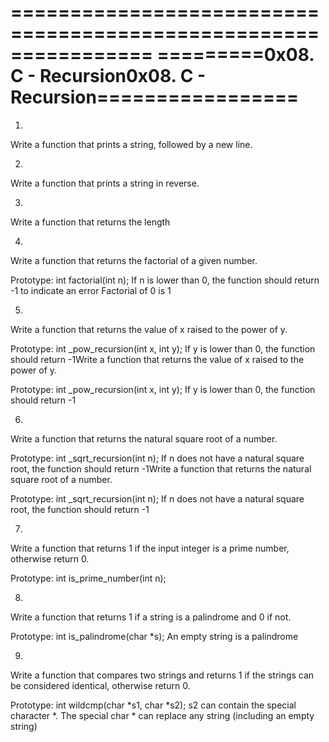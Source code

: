 ================================================================
=========0x08. C - Recursion0x08. C - Recursion=================
=================================================================
1.
Write a function that prints a string, followed by a new line.

2.
Write a function that prints a string in reverse.

3.
Write a function that returns the length

4.
Write a function that returns the factorial of a given number.

Prototype: int factorial(int n);
If n is lower than 0, the function should return -1 to indicate an error
Factorial of 0 is 1

5.
Write a function that returns the value of x raised to the power of y.

Prototype: int _pow_recursion(int x, int y);
If y is lower than 0, the function should return -1Write a function that returns the value of x raised to the power of y.

Prototype: int _pow_recursion(int x, int y);
If y is lower than 0, the function should return -1

6.
Write a function that returns the natural square root of a number.

Prototype: int _sqrt_recursion(int n);
If n does not have a natural square root, the function should return -1Write a function that returns the natural square root of a number.

Prototype: int _sqrt_recursion(int n);
If n does not have a natural square root, the function should return -1

7.
Write a function that returns 1 if the input integer is a prime number, otherwise return 0.

Prototype: int is_prime_number(int n);

8.
Write a function that returns 1 if a string is a palindrome and 0 if not.

Prototype: int is_palindrome(char *s);
An empty string is a palindrome

9.
Write a function that compares two strings and returns 1 if the strings can be considered identical, otherwise return 0.

Prototype: int wildcmp(char *s1, char *s2);
s2 can contain the special character *.
The special char * can replace any string (including an empty string)

